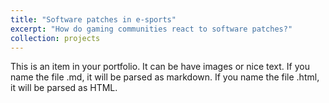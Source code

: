 ```yaml
---
title: "Software patches in e-sports"
excerpt: "How do gaming communities react to software patches?"
collection: projects
---
```


This is an item in your portfolio. It can be have images or nice text. If you name the file .md, it will be parsed as markdown. If you name the file .html, it will be parsed as HTML. 

